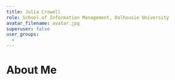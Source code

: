```yaml
---
title: Julia Crowell
role: School of Information Management, Dalhousie University
avatar_filename: avatar.jpg
superuser: false
user_groups: 
  - 
---
```


# About Me